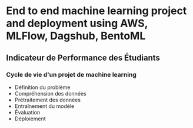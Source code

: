 # End to end machine learning project and deployment using AWS, MLFlow, Dagshub, BentoML

## Indicateur de Performance des Étudiants

### Cycle de vie d'un projet de machine learning

* Définition du problème
* Compréhension des données
* Prétraitement des données
* Entraînement du modèle
* Évaluation
* Déploiement
